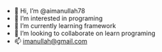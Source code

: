 - 👋 Hi, I’m @aimanullah78
- 👀 I’m interested in programing
- 🌱 I’m currently learning framework
- 💞️ I’m looking to collaborate on learn programing
- 📫 imanullah@gmail.com

<!---
aimanullah78/aimanullah78 is a ✨ special ✨ repository because its `README.md` (this file) appears on your GitHub profile.
You can click the Preview link to take a look at your changes.
--->
